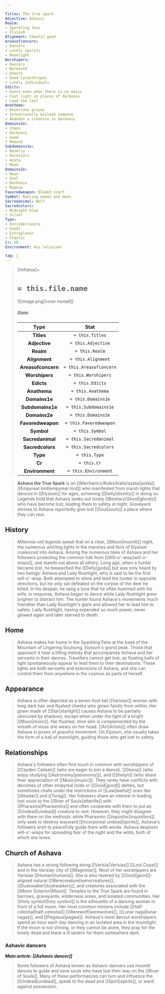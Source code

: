 ```yaml
---

Titles: The true spark
Adjective: Ashavic
Realm:
- Sparkling fens
- Elysium
Alignment: Chaotic good
Areasofconcern:
- Dancers
- Lonely spirits
- Moonlight
Worshipers:
- Dancers
- Bereaved
- Ghosts
- Good lycanthropes
- Lonely individuals
Edicts:
- Dance even when there is no music
- Cast light in places of darkness
- Lead the lost
Anathema:
- Desecrate graves
- Intentionally mislead someone
- Abandon a creature in darkness
Domains1e:
- Chaos
- Darkness
- Good
- Repose
Subdomains1e:
- Revelry
- Ancestors
- Azata
- Moon
Domains2e:
- Moon
- Soul
- Darkness
- Repose
Favoredweapon: Bladed scarf
Symbol: Dancing woman and moon
Sacredanimal: Wolf
Sacredcolors:
- Midnight blue
- Silver
Type:
- Outsider(azata
- Good)
- Extraplanar
- Chaotic
Cr: 28
Environment: Any (elysium)

tag: 🙏
---
```


> [!infobox]+
> #  `= this.file.name`
> ![[image.png|cover hsmall]]
> ##### Stats
> Type | Stat |
> :---:|:---:|
> **Titles** | `= this.Titles` |
> **Adjective** | `= this.Adjective` |
> **Realm** | `= this.Realm` |
> **Alignment** | `= this.Alignment` |
> **Areasofconcern** | `= this.Areasofconcern` |
> **Worshipers** | `= this.Worshipers` |
> **Edicts** | `= this.Edicts` |
> **Anathema** | `= this.Anathema` |
> **Domains1e** | `= this.Domains1e` |
> **Subdomains1e** | `= this.Subdomains1e` |
> **Domains2e** | `= this.Domains2e` |
> **Favoredweapon** | `= this.Favoredweapon` |
> **Symbol** | `= this.Symbol` |
> **Sacredanimal** | `= this.Sacredanimal` |
> **Sacredcolors** | `= this.Sacredcolors` |
> **Type** | `= this.Type` |
> **Cr** | `= this.Cr` |
> **Environment** | `= this.Environment` |



> **Ashava the True Spark** is an [[Mechanics/Rules/traits/azata|azata]] [[Empyreal lord|empyreal lord]] who manifested from marsh lights that danced in [[Elysium]] for ages, achieving [[Deity|divinity]] in doing so. Legends hold that Ashava seeks out lonely [[Bestiary/Ghost|ghosts]] who have become lost, leading them to safety at night. Graveyard shrines to Ashava reportedly give lost [[Soul|souls]] a place where they can rest.



## History

> Millennia-old legends speak that on a clear, [[Moon|moonlit]] night, the numerous whirling lights in the marshes and fens of Elysium coalesced into Ashava.
> Among the numerous tales of Ashava and her followers protecting the common folk from [[Will-o'-wisp|will-o-wisps]], one stands out above all others. Long ago, when a hunter became lost, he beseeched the [[Deity|gods]] but was only heard by two beings: Ashava and Lady Rushlight, who is said to be the first will-o'-wisp. Both attempted to shine and lead the hunter in opposite directions, but he only sat defeated on the corpse of the deer he killed. In his despair, he sang a tune that he often hummed with his wife; in response, Ashava began to dance while Lady Rushlight grew brighter to distract him. The hunter found Ashava's movements much friendlier than Lady Rushlight's glare and allowed her to lead him to safety. Lady Rushlight, having expended so much power, never glowed again and later starved to death.


## Home

> Ashava makes her home in the Sparkling Fens at the base of the Mountain of Lingering Soulsong, Elysium's grand peak. Those that approach it hear a lifting melody that accompanies Ashava and her servants in their dances. Travellers cannot get lost, as floating balls of light spontaneously appear to lead them to their destinations. These lights are both servants and extensions of Ashava, and she can control them from anywhere in the cosmos as parts of herself.


## Appearance

> Ashava is often depicted as a seven-foot-tall [[Varisian]] woman with long dark hair and flushed cheeks who glows faintly from within. Her gown made of [[Star|starlight]] causes Ashava to be partially obscured by shadows, except when under the light of a bright [[Moon|moon]]. Her flushed, olive skin is complemented by the wreath of moss she wears on her head. [[Art|Artists]] often draw Ashava in poses of graceful movement. On Elysium, she usually takes the form of a ball of moonlight, guiding those who get lost to safety.


## Relationships

> Ashava's followers often find much in common with worshippers of [[Cayden Cailean]] (who are eager to join a dance), [[Desna]] (who enjoy studying [[Astronomy|astronomy]]), and [[Shelyn]] (who share their appreciation of [[Music|music]]). They rarely have conflicts with devotees of other empyreal lords or [[Good|good]] deities, but sometimes chafe under the restrictions of [[Law|lawful]] ones like [[Abadar]] and [[Torag]]. Her followers share an interest in leading lost souls to the [[River of Souls|afterlife]] with [[Pharasma|Pharasmins]] and often cooperate with them to put an [[Undead|undead]] creature to rest. However, they might disagree with them on the methods: while Pharasmin [[Inquisitor|inquisitors]] only seek to destroy wayward [[Incorporeal undead|spirits]], Ashava's followers wish to peacefully guide them with words.
> Ashava despises will-o'-wisps for spreading fear of the night and the wilds, both of which she loves.


## Church of Ashava

> Ashava has a strong following along [[Varisia|Varisias]] [[Lost Coast]] and in the Varisian city of [[Magnimar]]. Most of her worshippers are Varisian [[Human|humans]]. She is also revered by [[Good|good]]-aligned natural [[Werecreature|werecreatures]], [[Duskwalker|duskwalkers]], and creatures associated with the [[Moon Golarion|Moon]].
> Temples to the True Spark are found in barrows, graveyards, wilderness areas, and isolated communities. Her [[Holy symbol|holy symbol]] is the silhouette of a dancing woman in front of a full moon. Her most common minions include [[Half-celestial|half-celestial]] [[Werewolf|werewolves]], [[Lunar naga|lunar nagas]], and [[Pegasus|pegasi]].
> Ashava's most devout worshippers spend an hour each day dancing in an isolated area in the moonlight. If the moon is not shining, or they cannot be alone, they pray for the lonely dead and leave a lit lantern for them somewhere dark.


### Ashavic dancers

***Main article: [[Ashavic dancer]]***
> Some followers of Ashava known as Ashavic dancers use moonlit dances to guide and save souls who have lost their way on the [[River of Souls]]. Many of these performances can turn and influence the [[Undead|undead]], speak to the dead and [[Spirit|spirits]], or ward against possession.








